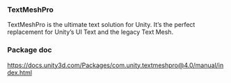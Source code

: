 ### TextMeshPro

TextMeshPro is the ultimate text solution for Unity. It’s the perfect replacement for Unity’s UI Text and the legacy Text Mesh.



### Package doc
https://docs.unity3d.com/Packages/com.unity.textmeshpro@4.0/manual/index.html

